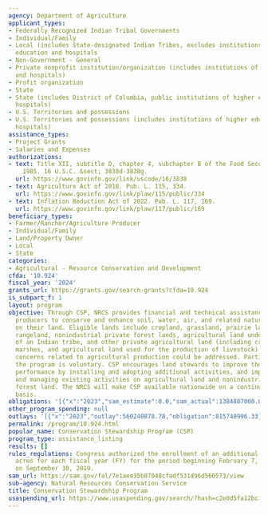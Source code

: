 ```yaml
---
agency: Department of Agriculture
applicant_types:
- Federally Recognized Indian Tribal Governments
- Individual/Family
- Local (includes State-designated Indian Tribes, excludes institutions of higher
  education and hospitals
- Non-Government - General
- Private nonprofit institution/organization (includes institutions of higher education
  and hospitals)
- Profit organization
- State
- State (includes District of Columbia, public institutions of higher education and
  hospitals)
- U.S. Territories and possessions
- U.S. Territories and possessions (includes institutions of higher education and
  hospitals)
assistance_types:
- Project Grants
- Salaries and Expenses
authorizations:
- text: Title XII, subtitle D, chapter 4, subchapter B of the Food Security Act of
    1985. 16 U.S.C. &sect; 3838d-3838g.
  url: https://www.govinfo.gov/link/uscode/16/3838
- text: Agriculture Act of 2018. Pub. L. 115, 334.
  url: https://www.govinfo.gov/link/plaw/115/public/334
- text: Inflation Reduction Act of 2022. Pub. L. 117, 169.
  url: https://www.govinfo.gov/link/plaw/117/public/169
beneficiary_types:
- Farmer/Rancher/Agriculture Producer
- Individual/Family
- Land/Property Owner
- Local
- State
categories:
- Agricultural - Resource Conservation and Development
cfda: '10.924'
fiscal_year: '2024'
grants_url: https://grants.gov/search-grants?cfda=10.924
is_subpart_f: 1
layout: program
objective: Through CSP, NRCS provides financial and technical assistance to eligible
  producers to conserve and enhance soil, water, air, and related natural resources
  on their land. Eligible lands include cropland, grassland, prairie land, pastureland,
  rangeland, nonindustrial private forest lands, agricultural land under the jurisdiction
  of an Indian tribe, and other private agricultural land (including cropped woodland,
  marshes, and agricultural land used for the production of livestock) on which resource
  concerns related to agricultural production could be addressed. Participation in
  the program is voluntary. CSP encourages land stewards to improve their conservation
  performance by installing and adopting additional activities, and improving, maintaining,
  and managing existing activities on agricultural land and nonindustrial private
  forest land. The NRCS will make CSP available nationwide on a continuous application
  basis.
obligations: '[{"x":"2023","sam_estimate":0.0,"sam_actual":1384807000.0,"usa_spending_actual":801928998.23},{"x":"2024","sam_estimate":0.0,"sam_actual":1405650000.0,"usa_spending_actual":538987099.48},{"x":"2025","sam_estimate":0.0,"sam_actual":0.0,"usa_spending_actual":3021719.67}]'
other_program_spending: null
outlays: '[{"x":"2023","outlay":560240878.78,"obligation":815740996.33},{"x":"2024","outlay":34932283.16,"obligation":540118651.17},{"x":"2025","outlay":880450.86,"obligation":2792573.47}]'
permalink: /program/10.924.html
popular_name: Conservation Stewardship Program (CSP)
program_type: assistance_listing
results: []
rules_regulations: Congress authorized the enrollment of an additional 10,000,000
  acres for each fiscal year (FY) for the period beginning February 7, 2014, and ending
  on September 30, 2019.
sam_url: https://sam.gov/fal/7e1aee35b87048cfadf531d96d560573/view
sub-agency: Natural Resources Conservation Service
title: Conservation Stewardship Program
usaspending_url: https://www.usaspending.gov/search/?hash=c2e0d5fa12bc1bd88d491f53689c2304
---
```

